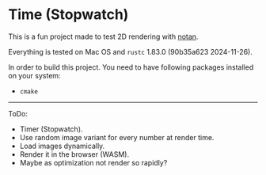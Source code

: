 # Time (Stopwatch)

This is a fun project made to test 2D rendering with [notan](https://crates.io/crates/notan).

Everything is tested on Mac OS and `rustc` 1.83.0 (90b35a623 2024-11-26).

In order to build this project. You need to have following packages installed on your system:

* `cmake`


----

ToDo:

* Timer (Stopwatch).
* Use random image variant for every number at render time.
* Load images dynamically.
* Render it in the browser (WASM).
* Maybe as optimization not render so rapidly?